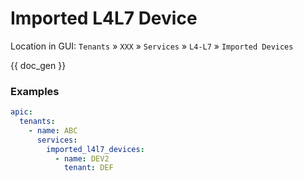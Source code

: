 # Imported L4L7 Device

Location in GUI:
`Tenants` » `XXX` » `Services` » `L4-L7` » `Imported Devices`

{{ doc_gen }}

### Examples

```yaml
apic:
  tenants:
    - name: ABC
      services:
        imported_l4l7_devices:
          - name: DEV2
            tenant: DEF
```
